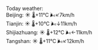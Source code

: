 Today weather:  
Beijing: ☀️ 🌡️+11°C 🌬️↙7km/h  
Tianjin: ☀️ 🌡️+10°C 🌬️↓11km/h  
Shijiazhuang: ☀️ 🌡️+12°C 🌬️←11km/h  
Tangshan: ☀️ 🌡️+11°C 🌬️↙12km/h  
